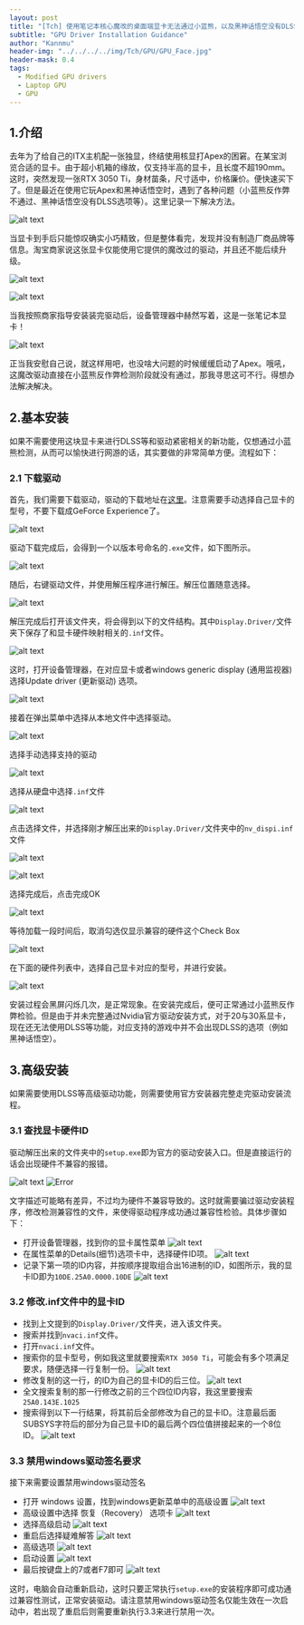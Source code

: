 ```yaml
---
layout: post
title: "[Tch] 使用笔记本核心魔改的桌面端显卡无法通过小蓝熊，以及黑神话悟空没有DLSS的解决方法"
subtitle: "GPU Driver Installation Guidance"
author: "Kannmu"
header-img: "../../../../img/Tch/GPU/GPU_Face.jpg"
header-mask: 0.4
tags:
  - Modified GPU drivers
  - Laptop GPU
  - GPU
---
```


<!-- Latex Support -->
<head>
    <script src="https://cdn.mathjax.org/mathjax/latest/MathJax.js?config=TeX-AMS-MML_HTMLorMML" type="text/javascript"></script>
    <script type="text/x-mathjax-config">
        MathJax.Hub.Config({
            tex2jax: {
            skipTags: ['script', 'noscript', 'style', 'textarea', 'pre'],
            inlineMath: [['$','$']]
            }
        });
    </script>
</head>

## 1.介绍

去年为了给自己的ITX主机配一张独显，终结使用核显打Apex的困窘。在某宝浏览合适的显卡。由于超小机箱的缘故，仅支持半高的显卡，且长度不超190mm。这时，突然发现一张RTX 3050 Ti，身材苗条，尺寸适中，价格廉价。便快速买下了。但是最近在使用它玩Apex和黑神话悟空时，遇到了各种问题（小蓝熊反作弊不通过、黑神话悟空没有DLSS选项等）。这里记录一下解决方法。

![alt text](../../../../img/Tch/GPU/GPU_ALL.jpg)

当显卡到手后只能惊叹确实小巧精致，但是整体看完，发现并没有制造厂商品牌等信息。淘宝商家说这张显卡仅能使用它提供的魔改过的驱动，并且还不能后续升级。

![alt text](../../../../img/Tch/GPU/GPU_IO.jpg)

![alt text](../../../../img/Tch/GPU/GPU_Back.jpg)

当我按照商家指导安装装完驱动后，设备管理器中赫然写着，这是一张笔记本显卡！

![alt text](../../../../img/Tch/GPU/GPU_0.png)

正当我安慰自己说，就这样用吧，也没啥大问题的时候缓缓启动了Apex。哦吼，这魔改驱动直接在小蓝熊反作弊检测阶段就没有通过，那我寻思这可不行。得想办法解决解决。

## 2.基本安装

如果不需要使用这块显卡来进行DLSS等和驱动紧密相关的新功能，仅想通过小蓝熊检测，从而可以愉快进行网游的话，其实要做的非常简单方便。流程如下：

### 2.1 下载驱动

首先，我们需要下载驱动，驱动的下载地址在[这里](https://www.nvidia.cn/geforce/drivers/)。注意需要手动选择自己显卡的型号，不要下载成GeForce Experience了。

![alt text](../../../../img/Tch/GPU/GPU_1.png)

驱动下载完成后，会得到一个以版本号命名的```.exe```文件，如下图所示。

![alt text](../../../../img/Tch/GPU/GPU_Driver.png)

随后，右键驱动文件，并使用解压程序进行解压。解压位置随意选择。

![alt text](../../../../img/Tch/GPU/GPU_Unzip.png)

解压完成后打开该文件夹，将会得到以下的文件结构。其中```Display.Driver/```文件夹下保存了和显卡硬件映射相关的```.inf```文件。

![alt text](../../../../img/Tch/GPU/GPU_Unzip_Finish.png)

这时，打开设备管理器，在对应显卡或者windows generic display (通用监视器) 选择Update driver (更新驱动) 选项。

![alt text](../../../../img/Tch/GPU/image.png)

接着在弹出菜单中选择从本地文件中选择驱动。

![alt text](../../../../img/Tch/GPU/image-1.png)

选择手动选择支持的驱动

![alt text](../../../../img/Tch/GPU/image-2.png)

选择从硬盘中选择```.inf```文件

![alt text](../../../../img/Tch/GPU/image-3.png)

点击选择文件，并选择刚才解压出来的```Display.Driver/```文件夹中的```nv_dispi.inf```文件

![alt text](../../../../img/Tch/GPU/image-4.png)

![alt text](../../../../img/Tch/GPU/image-5.png)

选择完成后，点击完成OK

![alt text](../../../../img/Tch/GPU/image-6.png)

等待加载一段时间后，取消勾选仅显示兼容的硬件这个Check Box

![alt text](../../../../img/Tch/GPU/image-7.png)

在下面的硬件列表中，选择自己显卡对应的型号，并进行安装。

![alt text](../../../../img/Tch/GPU/image-8.png)

安装过程会黑屏闪烁几次，是正常现象。在安装完成后，便可正常通过小蓝熊反作弊检验。但是由于并未完整通过Nvidia官方驱动安装方式，对于20与30系显卡，现在还无法使用DLSS等功能，对应支持的游戏中并不会出现DLSS的选项（例如黑神话悟空）。

## 3.高级安装

如果需要使用DLSS等高级驱动功能，则需要使用官方安装器完整走完驱动安装流程。

### 3.1 查找显卡硬件ID

驱动解压出来的文件夹中的```setup.exe```即为官方的驱动安装入口。但是直接运行的话会出现硬件不兼容的报错。

![alt text](../../../../img/Tch/GPU/image-9.png)
![Error](https://dynamic-image.yesky.com/1200x-/uploadImages/2022/074/13/9HFLS1N5478A.jpg)

文字描述可能略有差异，不过均为硬件不兼容导致的。这时就需要骗过驱动安装程序，修改检测兼容性的文件，来使得驱动程序成功通过兼容性检验。具体步骤如下：

- 打开设备管理器，找到你的显卡属性菜单
![alt text](../../../../img/Tch/GPU/image-11.png)
- 在属性菜单的Details(细节)选项卡中，选择硬件ID项。
![alt text](../../../../img/Tch/GPU/image-12.png)
- 记录下第一项的ID内容，并按顺序提取组合出16进制的ID，如图所示，我的显卡ID即为```10DE.25A0.0000.10DE```
![alt text](../../../../img/Tch/GPU/image-13.png)

### 3.2 修改.inf文件中的显卡ID

- 找到上文提到的```Display.Driver/```文件夹，进入该文件夹。
- 搜索并找到```nvaci.inf```文件。
- 打开```nvaci.inf```文件。
- 搜索你的显卡型号，例如我这里就要搜索```RTX 3050 Ti```，可能会有多个项满足要求，随便选择一行复制一份。
![alt text](../../../../img/Tch/GPU/image-10.png)
- 修改复制的这一行，的ID为自己的显卡ID的后三位。
![alt text](../../../../img/Tch/GPU/image-14.png)
- 全文搜索复制的那一行修改之前的三个四位ID内容，我这里要搜索```25A0.143E.1025```
- 搜索得到以下一行结果，将其前后全部修改为自己的显卡ID。注意最后面SUBSYS字符后的部分为自己显卡ID的最后两个四位值拼接起来的一个8位ID。
![alt text](../../../../img/Tch/GPU/image-15.png)

### 3.3 禁用windows驱动签名要求

接下来需要设置禁用windows驱动签名

- 打开 windows 设置，找到windows更新菜单中的高级设置
![alt text](../../../../img/Tch/GPU/image-16.png)
- 高级设置中选择 恢复（Recovery） 选项卡
![alt text](../../../../img/Tch/GPU/image-17.png)
- 选择高级启动
![alt text](../../../../img/Tch/GPU/image-18.png)
- 重启后选择疑难解答
![alt text](https://mspoweruser.com/wp-content/uploads/2024/01/Driver-Signature-Enforcement-Windows-11-Troubleshoot-e1704803350424.jpg)
- 高级选项
![alt text](https://mspoweruser.com/wp-content/uploads/2024/01/Driver-Signature-Enforcement-Windows-11-Advanced-Options-e1704803529871.jpg)
- 启动设置
![alt text](https://mspoweruser.com/wp-content/uploads/2024/01/Driver-Signature-Enforcement-Windows-11-Startup-Settings-e1704804046896.jpg)
- 最后按键盘上的7或者F7即可
![alt text](https://mspoweruser.com/wp-content/uploads/2024/01/Driver-Signature-Enforcement-Windows-11-Startup-Settings-Restart-e1704804317196.jpg)

这时，电脑会自动重新启动，这时只要正常执行```setup.exe```的安装程序即可成功通过兼容性测试，正常安装驱动。请注意禁用windows驱动签名仅能生效在一次启动中，若出现了重启后则需要重新执行3.3来进行禁用一次。


